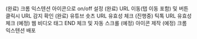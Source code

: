(완료) 크롬 익스텐션 아이콘으로 on/off 설정
(완료) URL 이동(탭 이동 포함) 및 버튼 클릭시 URL 감지 확인
(완료) 유튜브 숏츠 URL 유효성 체크
(진행중) 틱톡 URL 유효성 체크
(예정) 웹 비디오 태그 END 체크 및 자동 스크롤
(예정) 아이콘 제작
(예정) 크롬 익스텐션 배포
